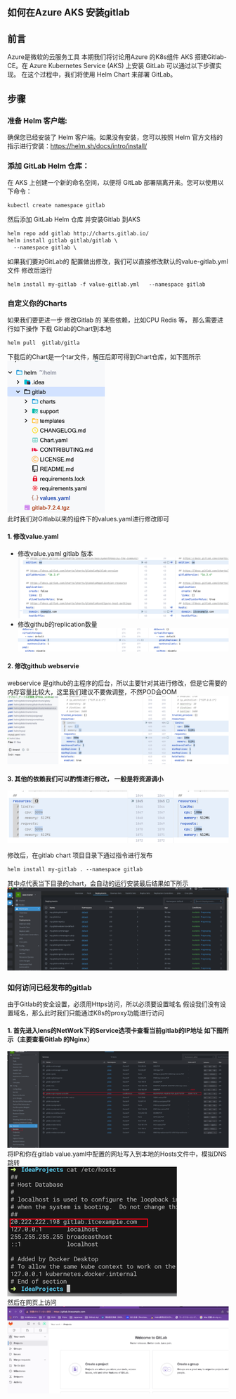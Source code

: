 如何在Azure AKS 安装gitlab
---
## 前言
Azure是微软的云服务工具 本期我们将讨论用Azure 的K8s组件 AKS 搭建Gitlab-CE。在 Azure Kubernetes Service (AKS) 上安装 GitLab 可以通过以下步骤实现。
在这个过程中，我们将使用 Helm Chart 来部署 GitLab。
## 步骤
### 准备 Helm 客户端:  
  确保您已经安装了 Helm 客户端。如果没有安装，您可以按照 Helm 官方文档的指示进行安装：https://helm.sh/docs/intro/install/
### 添加 GitLab Helm 仓库：  
在 AKS 上创建一个新的命名空间，以便将 GitLab 部署隔离开来。您可以使用以下命令：
```
kubectl create namespace gitlab
```
然后添加 GitLab Helm 仓库 并安装Gitlab 到AKS
```
helm repo add gitlab http://charts.gitlab.io/
helm install gitlab gitlab/gitlab \
  --namespace gitlab \
```
如果我们要对GitLab的
配置做出修改，我们可以直接修改默认的value-gitlab.yml文件
修改后运行
```
helm install my-gitlab -f value-gitlab.yml   --namespace gitlab
```
### 自定义你的Charts
 如果我们要更进一步 修改Gitlab 的 某些依赖，比如CPU Redis 等， 那么需要进行如下操作
下载 Gitlab的Chart到本地
```
helm pull  gitlab/gitla
```
下载后的Chart是一个tar文件，解压后即可得到Chart仓库，如下图所示  
![img.png](img/img.png)  
此时我们对Gitlab以来的组件下的values.yaml进行修改即可
#### 1. 修改value.yaml
- 修改value.yaml gitlab 版本![img.png](img/img-gitlab/img.png)
- 修改github的replication数量
![img_1.png](img/img-gitlab/img_1.png)
#### 2. 修改github webservie 
webservice 是github的主程序的后台，所以主要针对其进行修改，但是它需要的内存容量比较大，这里我们建议不要做调整，不然POD会OOM
![img_2.png](img/img-gitlab/img_2.png)
#### 3. 其他的依赖我们可以酌情进行修改， 一般是将资源调小
![img_3.png](img/img-gitlab/img_3.png)

修改后，在gitlab chart 项目目录下通过指令进行发布
```
helm install my-gitlab . --namespace gitlab
```
其中点代表当下目录的chart，会自动的运行安装最后结果如下所示
![img_1.png](img/img_1.png)
###  如何访问已经发布的gitlab
由于Gitlab的安全设置，必须用Https访问，所以必须要设置域名
假设我们没有设置域名，那么此时我们只能通过K8s的proxy功能进行访问
#### 1. 首先进入lens的NetWork下的Service选项卡查看当前gitlab的IP地址 如下图所示（主要查看Gitlab 的Nginx）
![img.png](img/img-gitlab/1/img.png)
将IP和你在gitlab value.yaml中配置的网址写入到本地的Hosts文件中，模拟DNS跳转  
![img_1.png](img/img-gitlab/1/img_1.png)  
然后在网页上访问  
![img_2.png](img/img-gitlab/1/img_2.png)
